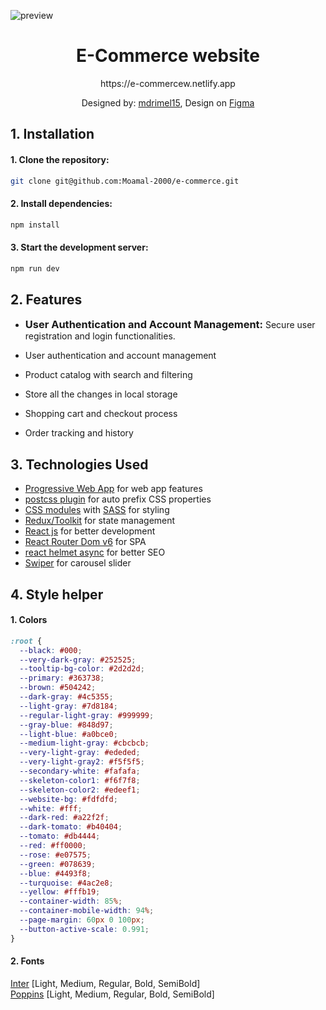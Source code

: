 ![preview](https://github.com/Moamal-2000/e-commerce/assets/103026211/935f9fd0-1cfa-4164-9947-3ce38a8f1484)

<h1 align=center>E-Commerce website</h1>

<p align=center>https://e-commercew.netlify.app</p>

<p align=center>
  Designed by: <a href="https://dribbble.com/mdrimel15" target="_blank">mdrimel15</a>, 
  Design on <a href="https://www.figma.com/file/bwhp2Q5jdzJDIw5YIsBlXe/Full-E-Commerce-Website-UI-UX-Design-(Community)?node-id=34%3A213&mode=design" target="_blank">Figma</a>
</p>

## 1. Installation

#### 1. Clone the repository:

```bash
git clone git@github.com:Moamal-2000/e-commerce.git
```

#### 2. Install dependencies:

```bash
npm install
```

#### 3. Start the development server:

```bash
npm run dev
```

## 2. Features

- <h3 style="display: inline">User Authentication and Account Management:</h3> Secure user registration and login functionalities.

- User authentication and account management
- Product catalog with search and filtering
- Store all the changes in local storage
- Shopping cart and checkout process
- Order tracking and history

## 3. Technologies Used

- [Progressive Web App](https://vite-pwa-org.netlify.app) for web app features
- [postcss plugin](https://www.npmjs.com/package/postcss) for auto prefix CSS properties
- [CSS modules](https://create-react-app.dev/docs/adding-a-css-modules-stylesheet) with [SASS](https://sass-lang.com/documentation) for styling
- [Redux/Toolkit](https://redux-toolkit.js.org) for state management
- [React js](https://react.dev) for better development
- [React Router Dom v6](https://reactrouter.com) for SPA
- [react helmet async](https://www.npmjs.com/package/react-helmet-async) for better SEO
- [Swiper](https://swiperjs.com/react) for carousel slider

## 4. Style helper

#### 1. Colors

```css
:root {
  --black: #000;
  --very-dark-gray: #252525;
  --tooltip-bg-color: #2d2d2d;
  --primary: #363738;
  --brown: #504242;
  --dark-gray: #4c5355;
  --light-gray: #7d8184;
  --regular-light-gray: #999999;
  --gray-blue: #848d97;
  --light-blue: #a0bce0;
  --medium-light-gray: #cbcbcb;
  --very-light-gray: #ededed;
  --very-light-gray2: #f5f5f5;
  --secondary-white: #fafafa;
  --skeleton-color1: #f6f7f8;
  --skeleton-color2: #edeef1;
  --website-bg: #fdfdfd;
  --white: #fff;
  --dark-red: #a22f2f;
  --dark-tomato: #b40404;
  --tomato: #db4444;
  --red: #ff0000;
  --rose: #e07575;
  --green: #078639;
  --blue: #4493f8;
  --turquoise: #4ac2e8;
  --yellow: #fffb19;
  --container-width: 85%;
  --container-mobile-width: 94%;
  --page-margin: 60px 0 100px;
  --button-active-scale: 0.991;
}
```

#### 2. Fonts

[Inter](https://fonts.google.com/specimen/Poppins) [Light, Medium, Regular, Bold, SemiBold]  
[Poppins](https://fonts.google.com/specimen/Inter) [Light, Medium, Regular, Bold, SemiBold]
